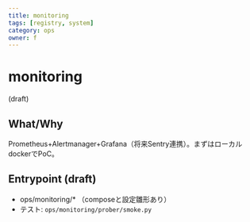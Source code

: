 ```yaml
---
title: monitoring
tags: [registry, system]
category: ops
owner: f
---
```

# monitoring
(draft)
## What/Why
Prometheus+Alertmanager+Grafana（将来Sentry連携）。まずはローカルdockerでPoC。

## Entrypoint (draft)
- ops/monitoring/* （composeと設定雛形あり）
- テスト: `ops/monitoring/prober/smoke.py`
